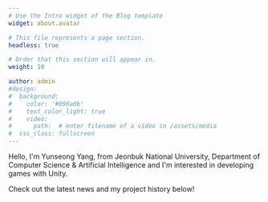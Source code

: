 ```yaml
---
# Use the Intro widget of the Blog template
widget: about.avatar

# This file represents a page section.
headless: true

# Order that this section will appear in.
weight: 10

author: admin
#design:
#  background:
#    color: '#090a0b'
#    text_color_light: true
#    video:
#      path:  # enter filename of a video in /assets/media
#  css_class: fullscreen
---
```

Hello, I'm Yunseong Yang, from Jeonbuk National University, Department of Computer Science & Artificial Intelligence and I'm interested in developing games with Unity.

Check out the latest news and my project history below!
